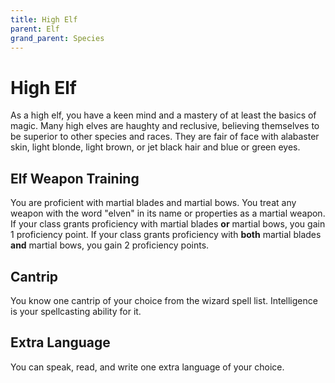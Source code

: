 ```yaml
---
title: High Elf
parent: Elf
grand_parent: Species
---
```


# High Elf
As a high elf, you have a keen mind and a mastery of at least the basics of magic. Many high elves are haughty and reclusive, believing themselves to be superior to other species and races. They are fair of face with alabaster skin, light blonde, light brown, or jet black hair and blue or green eyes.

## Elf Weapon Training
You are proficient with martial blades and martial bows. You treat any weapon with the word "elven" in its name or properties as a martial weapon. If your class grants proficiency with martial blades **or** martial bows, you gain 1 proficiency point. If your class grants proficiency with **both** martial blades **and** martial bows, you gain 2 proficiency points.

## Cantrip
You know one cantrip of your choice from the wizard spell list. Intelligence is your spellcasting ability for it.

## Extra Language
You can speak, read, and write one extra language of your choice.
